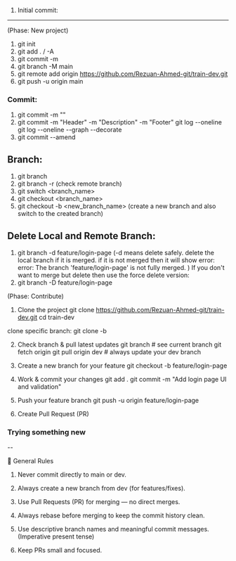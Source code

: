 1. Initial commit:

---

(Phase: New project)

1. git init
2. git add . / -A
3. git commit -m
4. git branch -M main
5. git remote add origin https://github.com/Rezuan-Ahmed-git/train-dev.git
6. git push -u origin main

### Commit:

1. git commit -m ""
2. git commit -m "Header" -m "Description" -m "Footer"
   git log --oneline
   git log --oneline --graph --decorate
3. git commit --amend

## Branch:

1. git branch
2. git branch -r (check remote branch)
3. git switch <branch_name>
4. git checkout <branch_name>
5. git checkout -b <new_branch_name> (create a new branch and also switch to the created branch)

## Delete Local and Remote Branch:

1. git branch -d feature/login-page (-d means delete safely. delete the local branch if it is merged. if it is not merged then it will show error:
   error: The branch 'feature/login-page' is not fully merged.
   )
   If you don't want to merge but delete then use the force delete version:
2. git branch -D feature/login-page

(Phase: Contribute)

1. Clone the project
   git clone https://github.com/Rezuan-Ahmed-git/train-dev.git
   cd train-dev

clone specific branch:
git clone -b <branch-name> <link>

2. Check branch & pull latest updates
   git branch # see current branch
   git fetch origin
   git pull origin dev # always update your dev branch

3. Create a new branch for your feature
   git checkout -b feature/login-page

4. Work & commit your changes
   git add .
   git commit -m "Add login page UI and validation"

5. Push your feature branch
   git push -u origin feature/login-page

6. Create Pull Request (PR)

### Trying something new

--

🧠 General Rules

1. Never commit directly to main or dev.

2. Always create a new branch from dev (for features/fixes).

3. Use Pull Requests (PR) for merging — no direct merges.

4. Always rebase before merging to keep the commit history clean.

5. Use descriptive branch names and meaningful commit messages. (Imperative present tense)

6. Keep PRs small and focused.

